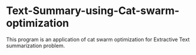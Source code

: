 # Text-Summary-using-Cat-swarm-optimization
This program is an application of cat swarm optimization for Extractive Text summarization problem.
